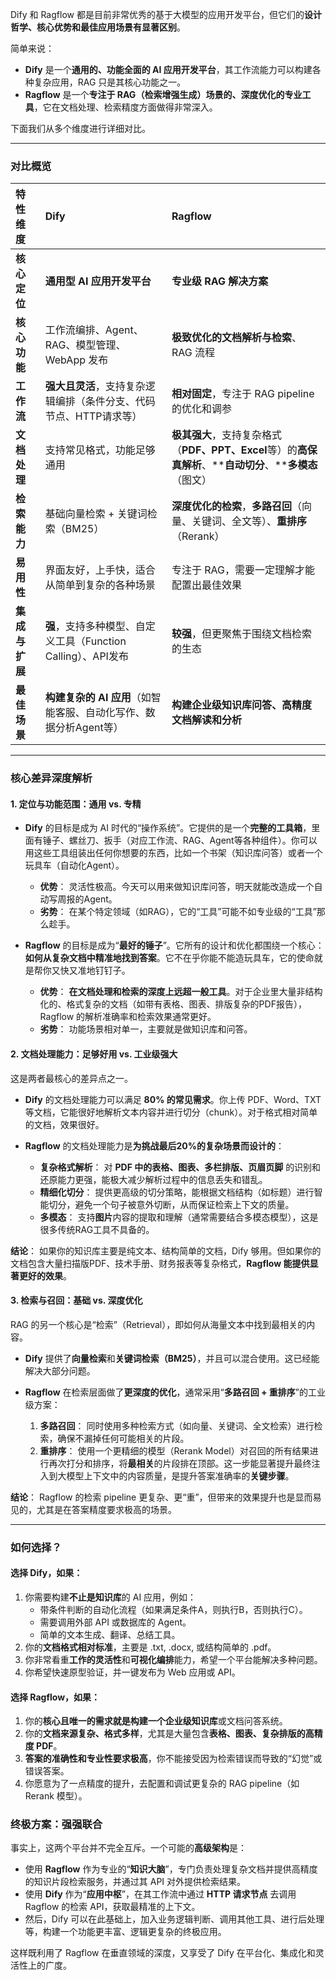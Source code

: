 Dify 和 Ragflow 都是目前非常优秀的基于大模型的应用开发平台，但它们的**设计哲学、核心优势和最佳应用场景有显著区别**。

简单来说：
*   **Dify** 是一个**通用的、功能全面的 AI 应用开发平台**，其工作流能力可以构建各种复杂应用，RAG 只是其核心功能之一。
*   **Ragflow** 是一个**专注于 RAG（检索增强生成）场景的、深度优化的专业工具**，它在文档处理、检索精度方面做得非常深入。

下面我们从多个维度进行详细对比。

---

### 对比概览

| 特性维度       | Dify                                                         | Ragflow                                                      |
| :------------- | :----------------------------------------------------------- | :----------------------------------------------------------- |
| **核心定位**   | **通用型 AI 应用开发平台**                                   | **专业级 RAG 解决方案**                                      |
| **核心功能**   | 工作流编排、Agent、RAG、模型管理、WebApp 发布                | **极致优化的文档解析与检索**、RAG 流程                       |
| **工作流**     | **强大且灵活**，支持复杂逻辑编排（条件分支、代码节点、HTTP请求等） | **相对固定**，专注于 RAG  pipeline 的优化和调参              |
| **文档处理**   | 支持常见格式，功能足够通用                                   | **极其强大**，支持复杂格式（**PDF、PPT、Excel**等）的**高保真解析**、****自动切分**、****多模态**（图文） |
| **检索能力**   | 基础向量检索 + 关键词检索（BM25）                            | **深度优化的检索**，**多路召回**（向量、关键词、全文等）、**重排序**（Rerank） |
| **易用性**     | 界面友好，上手快，适合从简单到复杂的各种场景                 | 专注于 RAG，需要一定理解才能配置出最佳效果                   |
| **集成与扩展** | **强**，支持多种模型、自定义工具（Function Calling）、API发布 | **较强**，但更聚焦于围绕文档检索的生态                       |
| **最佳场景**   | **构建复杂的 AI 应用**（如智能客服、自动化写作、数据分析Agent等） | **构建企业级知识库问答、高精度文档解读和分析**               |

---

### 核心差异深度解析

#### 1. 定位与功能范围：通用 vs. 专精

*   **Dify** 的目标是成为 AI 时代的“操作系统”。它提供的是一个**完整的工具箱**，里面有锤子、螺丝刀、扳手（对应工作流、RAG、Agent等各种组件）。你可以用这些工具组装出任何你想要的东西，比如一个书架（知识库问答）或者一个玩具车（自动化Agent）。
    *   **优势**： 灵活性极高。今天可以用来做知识库问答，明天就能改造成一个自动写周报的Agent。
    *   **劣势**： 在某个特定领域（如RAG），它的“工具”可能不如专业级的“工具”那么趁手。

*   **Ragflow** 的目标是成为“**最好的锤子**”。它所有的设计和优化都围绕一个核心：**如何从复杂文档中精准地找到答案**。它不在乎你能不能造玩具车，它的使命就是帮你又快又准地钉钉子。
    *   **优势**： **在文档处理和检索的深度上远超一般工具**。对于企业里大量非结构化的、格式复杂的文档（如带有表格、图表、排版复杂的PDF报告），Ragflow 的解析准确率和检索效果通常更好。
    *   **劣势**： 功能场景相对单一，主要就是做知识库和问答。

#### 2. 文档处理能力：足够好用 vs. 工业级强大

这是两者最核心的差异点之一。

*   **Dify** 的文档处理能力可以满足 **80% 的常见需求**。你上传 PDF、Word、TXT 等文档，它能很好地解析文本内容并进行切分（chunk）。对于格式相对简单的文档，效果很好。

*   **Ragflow** 的文档处理能力是**为挑战最后20%的复杂场景而设计的**：
    *   **复杂格式解析**： 对 **PDF 中的表格、图表、多栏排版、页眉页脚** 的识别和还原能力更强，能极大减少解析过程中的信息丢失和错乱。
    *   **精细化切分**： 提供更高级的切分策略，能根据文档结构（如标题）进行智能切分，避免一个句子被意外切断，从而保证检索上下文的质量。
    *   **多模态**： 支持**图片**内容的提取和理解（通常需要结合多模态模型），这是很多传统RAG工具不具备的。

**结论**： 如果你的知识库主要是纯文本、结构简单的文档，Dify 够用。但如果你的文档包含大量扫描版PDF、技术手册、财务报表等复杂格式，**Ragflow 能提供显著更好的效果**。

#### 3. 检索与召回：基础 vs. 深度优化

RAG 的另一个核心是“检索”（Retrieval），即如何从海量文本中找到最相关的内容。

*   **Dify** 提供了**向量检索**和**关键词检索（BM25）**，并且可以混合使用。这已经能解决大部分问题。

*   **Ragflow** 在检索层面做了**更深度的优化**，通常采用“**多路召回 + 重排序**”的工业级方案：
    1.  **多路召回**： 同时使用多种检索方式（如向量、关键词、全文检索）进行检索，确保不漏掉任何可能相关的片段。
    2.  **重排序**： 使用一个更精细的模型（Rerank Model）对召回的所有结果进行再次打分和排序，将**最相关**的片段排在顶部。这一步能显著提升最终注入到大模型上下文中的内容质量，是提升答案准确率的**关键步骤**。

**结论**： Ragflow 的检索 pipeline 更复杂、更“重”，但带来的效果提升也是显而易见的，尤其是在答案精度要求极高的场景。

---

### 如何选择？

#### 选择 Dify，如果：

1.  你需要构建**不止是知识库**的 AI 应用，例如：
    *   带条件判断的自动化流程（如果满足条件A，则执行B，否则执行C）。
    *   需要调用外部 API 或数据库的 Agent。
    *   简单的文本生成、翻译、总结工具。
2.  你的**文档格式相对标准**，主要是 .txt, .docx, 或结构简单的 .pdf。
3.  你非常看重**工作的灵活性**和**可视化编排**能力，希望一个平台能解决多种问题。
4.  你希望快速原型验证，并一键发布为 Web 应用或 API。

#### 选择 Ragflow，如果：

1.  你的**核心且唯一的需求就是构建一个企业级知识库**或文档问答系统。
2.  你的**文档来源复杂、格式多样**，尤其是大量包含**表格、图表、复杂排版的高精度 PDF**。
3.  **答案的准确性和专业性要求极高**，你不能接受因为检索错误而导致的“幻觉”或错误答案。
4.  你愿意为了一点精度的提升，去配置和调试更复杂的 RAG pipeline（如 Rerank 模型）。

### 终极方案：强强联合

事实上，这两个平台并不完全互斥。一个可能的**高级架构**是：
*   使用 **Ragflow** 作为专业的“**知识大脑**”，专门负责处理复杂文档并提供高精度的知识片段检索服务，并通过其 API 对外提供检索结果。
*   使用 **Dify** 作为“**应用中枢**”，在其工作流中通过 **HTTP 请求节点** 去调用 Ragflow 的检索 API，获取最精准的上下文。
*   然后，Dify 可以在此基础上，加入业务逻辑判断、调用其他工具、进行后处理等，构建一个功能更丰富、逻辑更复杂的终极应用。

这样既利用了 Ragflow 在垂直领域的深度，又享受了 Dify 在平台化、集成化和灵活性上的广度。
